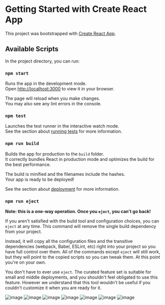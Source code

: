 # Getting Started with Create React App

This project was bootstrapped with [Create React App](https://github.com/facebook/create-react-app).

## Available Scripts

In the project directory, you can run:

### `npm start`

Runs the app in the development mode.\
Open [http://localhost:3000](http://localhost:3000) to view it in your browser.

The page will reload when you make changes.\
You may also see any lint errors in the console.

### `npm test`

Launches the test runner in the interactive watch mode.\
See the section about [running tests](https://facebook.github.io/create-react-app/docs/running-tests) for more information.

### `npm run build`

Builds the app for production to the `build` folder.\
It correctly bundles React in production mode and optimizes the build for the best performance.

The build is minified and the filenames include the hashes.\
Your app is ready to be deployed!

See the section about [deployment](https://facebook.github.io/create-react-app/docs/deployment) for more information.

### `npm run eject`

**Note: this is a one-way operation. Once you `eject`, you can't go back!**

If you aren't satisfied with the build tool and configuration choices, you can `eject` at any time. This command will remove the single build dependency from your project.

Instead, it will copy all the configuration files and the transitive dependencies (webpack, Babel, ESLint, etc) right into your project so you have full control over them. All of the commands except `eject` will still work, but they will point to the copied scripts so you can tweak them. At this point you're on your own.

You don't have to ever use `eject`. The curated feature set is suitable for small and middle deployments, and you shouldn't feel obligated to use this feature. However we understand that this tool wouldn't be useful if you couldn't customize it when you are ready for it.

![image](https://github.com/bilelbzeouich/dentist/assets/80858599/5a7ad6a0-ebee-43ab-b45d-a318a7a8d701)
![image](https://github.com/bilelbzeouich/dentist/assets/80858599/961a98b5-932f-47b1-b8e0-1cc550d07fe9)
![image](https://github.com/bilelbzeouich/dentist/assets/80858599/831b020d-9970-4c29-a950-d1bac52e9897)
![image](https://github.com/bilelbzeouich/dentist/assets/80858599/9634ff01-91ef-40fc-8b1e-f0294e4e6c9f)
![image](https://github.com/bilelbzeouich/dentist/assets/80858599/46392496-5daa-4e9d-a98f-9bdc221bde5b)
![image](https://github.com/bilelbzeouich/dentist/assets/80858599/e0010556-3172-4f81-9e27-9085aaebc157)
![image](https://github.com/bilelbzeouich/dentist/assets/80858599/b544c9b2-06b3-45fc-a971-7fe414ac3764)




